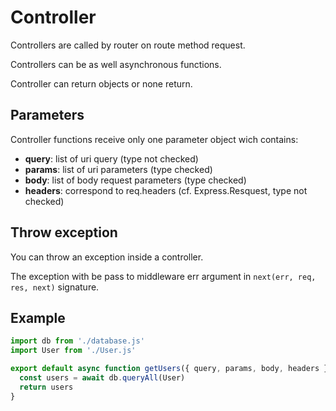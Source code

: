 # Controller

Controllers are called by router on route method request.

Controllers can be as well asynchronous functions.

Controller can return objects or none return.

## Parameters

Controller functions receive only one parameter object wich contains:

- **query**: list of uri query (type not checked)
- **params**: list of uri parameters (type checked)
- **body**: list of body request parameters (type checked)
- **headers**: correspond to req.headers (cf. Express.Resquest, type not checked)

## Throw exception

You can throw an exception inside a controller.

The exception with be pass to middleware err argument in `next(err, req, res, next)` signature.

## Example

```javascript
import db from './database.js'
import User from './User.js'

export default async function getUsers({ query, params, body, headers }) {
  const users = await db.queryAll(User)
  return users
}
```
